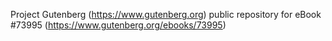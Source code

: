 Project Gutenberg (https://www.gutenberg.org) public repository for
eBook #73995 (https://www.gutenberg.org/ebooks/73995)
